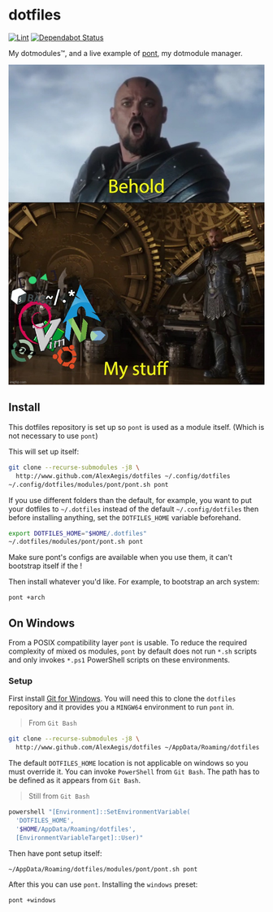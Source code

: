 # dotfiles

[![Lint](https://github.com/AlexAegis/dotfiles/workflows/Lint/badge.svg)](https://github.com/AlexAegis/dotfiles/actions?query=workflow%3ALint)
[![Dependabot Status](https://api.dependabot.com/badges/status?host=github&repo=AlexAegis/dotfiles)](https://dependabot.com)

My dotmodules™, and a live example of
[pont](https://github.com/alexaegis/pont), my dotmodule manager.

[![my_stuff](./docs/images/behold_dotfiles.jpg)](./modules)

## Install

This dotfiles repository is set up so `pont` is used as a module itself.
(Which is not necessary to use `pont`)

This will set up itself:

```sh
git clone --recurse-submodules -j8 \
  http://www.github.com/AlexAegis/dotfiles ~/.config/dotfiles
~/.config/dotfiles/modules/pont/pont.sh pont
```

If you use different folders than the default, for example, you want to
put your dotfiles to `~/.dotfiles` instead of the default `~/.config/dotfiles`
then before installing anything, set the `DOTFILES_HOME` variable beforehand.

```sh
export DOTFILES_HOME="$HOME/.dotfiles"
~/.dotfiles/modules/pont/pont.sh pont
```

Make sure pont's configs are available when you use them, it can't bootstrap
itself if the !

Then install whatever you'd like. For example, to bootstrap an arch system:

```sh
pont +arch
```

## On Windows

From a POSIX compatibility layer `pont` is usable. To reduce the required
complexity of mixed os modules, `pont` by default does not run `*.sh`
scripts and only invokes `*.ps1` PowerShell scripts on these environments.

### Setup

First install [Git for Windows](https://git-scm.com/download/win).
You will need this to clone the `dotfiles` repository and it provides you a
`MINGW64` environment to run `pont` in.

> From `Git Bash`

```sh
git clone --recurse-submodules -j8 \
  http://www.github.com/AlexAegis/dotfiles ~/AppData/Roaming/dotfiles
```

The default `DOTFILES_HOME` location is not applicable on windows so you must
override it. You can invoke `PowerShell` from `Git Bash`.
The path has to be defined as it appears from `Git Bash`.

> Still from `Git Bash`

```sh
powershell "[Environment]::SetEnvironmentVariable(
  'DOTFILES_HOME',
  '$HOME/AppData/Roaming/dotfiles',
  [EnvironmentVariableTarget]::User)"
```

Then have pont setup itself:

```sh
~/AppData/Roaming/dotfiles/modules/pont/pont.sh pont
```

After this you can use `pont`. Installing the `windows` preset:

```sh
pont +windows
```
